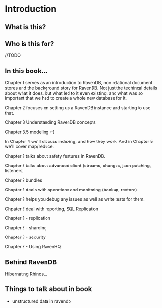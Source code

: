 
# Introduction

## What is this?

## Who is this for?

//TODO

## In this book...

Chapter 1 serves as an introduction to RavenDB, non relational document stores and the background story for RavenDB. Not just the techincal details about what it does, but what led to it even existing, and what was so important that we had to create a whole new database for it.

Chapter 2 focuses on setting up a RavenDB instance and starting to use that.

Chapter 3 Understanding RavenDB concepts

Chapter 3.5 modeling :-)

In Chapter 4 we'll discuss indexing, and how they work. And in Chapter 5 we'll cover map/reduce.

Chapter ? talks about safety features in RavenDB.

Chapter ? talks about advanced client (streams, changes, json patching, listeners)

Chapter ? bundles

Chapter ? deals with operations and monitoring (backup, restore)

Chapter ? helps you debug any issues as well as write tests for them.

Chpater ?  deal with reporting, SQL Replication

Chapter ? - replication

Chapter ? - sharding

Chapter ? - security

Chapter ? - Using RavenHQ

## Behind RavenDB

Hibernating Rhinos...


## Things to talk about in book

- unstructured data in ravendb